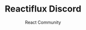 ---
title: "Reactiflux Discord"
description: "Official React community Discord server for developers to discuss React, share knowledge, and get help."
topic: "Open Source & Community"
category: community
author: "React Community"
url: "https://www.reactiflux.com/"
tags: ["discord", "react", "javascript", "frontend", "support"]
difficulty: intermediate
format: chat
estimatedTime: "Variable"
license: "Open Source"
isFree: true
isOpenSource: true
publishedAt: 2025-10-16
featured: false
---